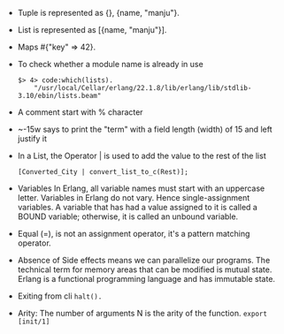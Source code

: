- Tuple is represented as {}, {name, "manju"}.
- List is represented as [{name, "manju"}].
- Maps #{"key" => 42}.
- To check whether a module name is already in use
    ```
    $> 4> code:which(lists).
        "/usr/local/Cellar/erlang/22.1.8/lib/erlang/lib/stdlib-3.10/ebin/lists.beam"
    ```
- A comment start with % character
- ~-15w says to print the "term" with a field length (width) of 15 and left justify it

- In a List, the Operator | is used to add the value to the rest of the list
    ```
    [Converted_City | convert_list_to_c(Rest)];
    ```

- Variables
    In Erlang, all variable names must start with an uppercase letter. Variables in Erlang do not vary. Hence single-assignment variables. A variable that has had a value assigned to it is called a BOUND variable; otherwise, it is called an unbound variable.
- Equal (=), is not an assignment operator, it's a pattern matching operator.

- Absence of Side effects means we can parallelize our programs.
    The technical term for memory areas that can be modified is mutual state. Erlang is a functional programming language and has immutable state.

- Exiting from cli
    `halt().`

- Arity: The number of arguments N is the arity of the function.
    `export [init/1]`

